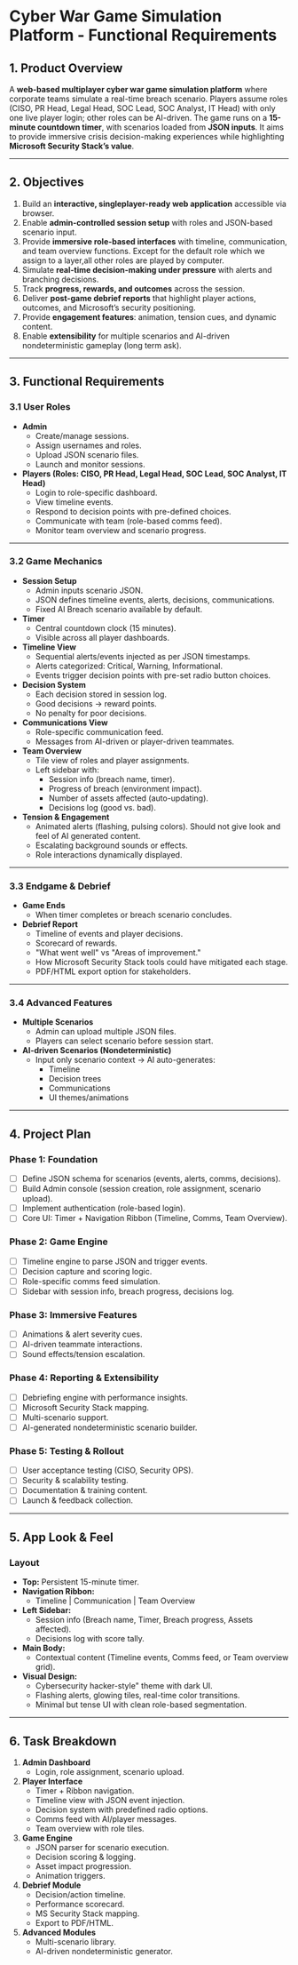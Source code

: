 # Cyber War Game Simulation Platform - Functional Requirements

## 1. Product Overview
A **web-based multiplayer cyber war game simulation platform** where corporate teams simulate a real-time breach scenario. Players assume roles (CISO, PR Head, Legal Head, SOC Lead, SOC Analyst, IT Head) with only one live player login; other roles can be AI-driven. The game runs on a **15-minute countdown timer**, with scenarios loaded from **JSON inputs**. It aims to provide immersive crisis decision-making experiences while highlighting **Microsoft Security Stack’s value**.

---

## 2. Objectives
1. Build an **interactive, singleplayer-ready web application** accessible via browser.
2. Enable **admin-controlled session setup** with roles and JSON-based scenario input.
3. Provide **immersive role-based interfaces** with timeline, communication, and team overview functions. Except for the default role which we assign to a layer,all other roles are played by computer.
4. Simulate **real-time decision-making under pressure** with alerts and branching decisions.
5. Track **progress, rewards, and outcomes** across the session.
6. Deliver **post-game debrief reports** that highlight player actions, outcomes, and Microsoft’s security positioning.
7. Provide **engagement features**: animation, tension cues, and dynamic content.
8. Enable **extensibility** for multiple scenarios and AI-driven nondeterministic gameplay (long term ask).

---

## 3. Functional Requirements

### 3.1 User Roles
- **Admin**
  - Create/manage sessions.
  - Assign usernames and roles.
  - Upload JSON scenario files.
  - Launch and monitor sessions.
- **Players (Roles: CISO, PR Head, Legal Head, SOC Lead, SOC Analyst, IT Head)**
  - Login to role-specific dashboard.
  - View timeline events.
  - Respond to decision points with pre-defined choices.
  - Communicate with team (role-based comms feed).
  - Monitor team overview and scenario progress.

---

### 3.2 Game Mechanics
- **Session Setup**
  - Admin inputs scenario JSON.
  - JSON defines timeline events, alerts, decisions, communications.
  - Fixed AI Breach scenario available by default.
- **Timer**
  - Central countdown clock (15 minutes).
  - Visible across all player dashboards.
- **Timeline View**
  - Sequential alerts/events injected as per JSON timestamps.
  - Alerts categorized: Critical, Warning, Informational.
  - Events trigger decision points with pre-set radio button choices.
- **Decision System**
  - Each decision stored in session log.
  - Good decisions → reward points.
  - No penalty for poor decisions.
- **Communications View**
  - Role-specific communication feed.
  - Messages from AI-driven or player-driven teammates.
- **Team Overview**
  - Tile view of roles and player assignments.
  - Left sidebar with:
    - Session info (breach name, timer).
    - Progress of breach (environment impact).
    - Number of assets affected (auto-updating).
    - Decisions log (good vs. bad).
- **Tension & Engagement**
  - Animated alerts (flashing, pulsing colors). Should not give look and feel of AI generated content.
  - Escalating background sounds or effects.
  - Role interactions dynamically displayed.

---

### 3.3 Endgame & Debrief
- **Game Ends**
  - When timer completes or breach scenario concludes.
- **Debrief Report**
  - Timeline of events and player decisions.
  - Scorecard of rewards.
  - "What went well" vs "Areas of improvement."
  - How Microsoft Security Stack tools could have mitigated each stage.
  - PDF/HTML export option for stakeholders.

---

### 3.4 Advanced Features
- **Multiple Scenarios**
  - Admin can upload multiple JSON files.
  - Players can select scenario before session start.
- **AI-driven Scenarios (Nondeterministic)**
  - Input only scenario context → AI auto-generates:
    - Timeline
    - Decision trees
    - Communications
    - UI themes/animations

---

## 4. Project Plan

### Phase 1: Foundation
- [ ] Define JSON schema for scenarios (events, alerts, comms, decisions).
- [ ] Build Admin console (session creation, role assignment, scenario upload).
- [ ] Implement authentication (role-based login).
- [ ] Core UI: Timer + Navigation Ribbon (Timeline, Comms, Team Overview).

### Phase 2: Game Engine
- [ ] Timeline engine to parse JSON and trigger events.
- [ ] Decision capture and scoring logic.
- [ ] Role-specific comms feed simulation.
- [ ] Sidebar with session info, breach progress, decisions log.

### Phase 3: Immersive Features
- [ ] Animations & alert severity cues.
- [ ] AI-driven teammate interactions.
- [ ] Sound effects/tension escalation.

### Phase 4: Reporting & Extensibility
- [ ] Debriefing engine with performance insights.
- [ ] Microsoft Security Stack mapping.
- [ ] Multi-scenario support.
- [ ] AI-generated nondeterministic scenario builder.

### Phase 5: Testing & Rollout
- [ ] User acceptance testing (CISO, Security OPS).
- [ ] Security & scalability testing.
- [ ] Documentation & training content.
- [ ] Launch & feedback collection.

---

## 5. App Look & Feel

### Layout
- **Top:** Persistent 15-minute timer.
- **Navigation Ribbon:**  
  - Timeline | Communication | Team Overview
- **Left Sidebar:**
  - Session info (Breach name, Timer, Breach progress, Assets affected).
  - Decisions log with score tally.
- **Main Body:**
  - Contextual content (Timeline events, Comms feed, or Team overview grid).
- **Visual Design:**
  - Cybersecurity hacker-style" theme with dark UI.
  - Flashing alerts, glowing tiles, real-time color transitions.
  - Minimal but tense UI with clean role-based segmentation.

---

## 6. Task Breakdown
1. **Admin Dashboard**
   - Login, role assignment, scenario upload.
2. **Player Interface**
   - Timer + Ribbon navigation.
   - Timeline view with JSON event injection.
   - Decision system with predefined radio options.
   - Comms feed with AI/player messages.
   - Team overview with role tiles.
3. **Game Engine**
   - JSON parser for scenario execution.
   - Decision scoring & logging.
   - Asset impact progression.
   - Animation triggers.
4. **Debrief Module**
   - Decision/action timeline.
   - Performance scorecard.
   - MS Security Stack mapping.
   - Export to PDF/HTML.
5. **Advanced Modules**
   - Multi-scenario library.
   - AI-driven nondeterministic generator.
